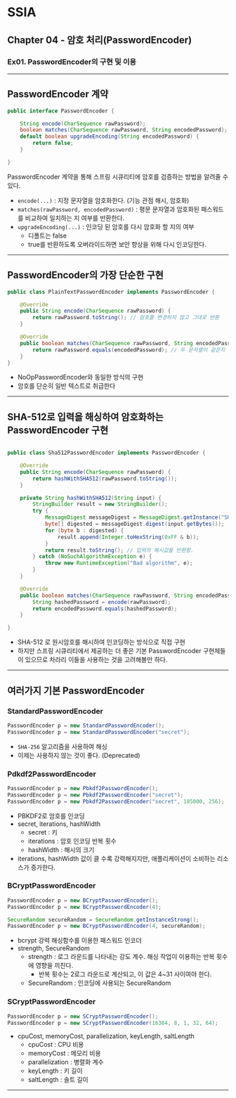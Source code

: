 # SSIA
## Chapter 04 - 암호 처리(PasswordEncoder)
### Ex01. PasswordEncoder의 구현 및 이용

---

## PasswordEncoder 계약
```java
public interface PasswordEncoder {

	String encode(CharSequence rawPassword);
	boolean matches(CharSequence rawPassword, String encodedPassword);
	default boolean upgradeEncoding(String encodedPassword) {
		return false;
	}

}
```
PasswordEncoder 계약을 통해 스프링 시큐리티에 암호를 검증하는 방법을 알려줄 수 있다.
- `encode(...)` : 지정 문자열을 암호화한다. (기능 관점 해시, 암호화)
- `matches(rawPassword, encodedPassword)` : 평문 문자열과 암호화된 패스워드를 비교하여 일치하는 지 여부를 반환한다.
- `upgradeEncoding(...)` : 인코딩 된 암호를 다시 암호화 할 지의 여부
  - 디폴트는 false
  - true를 반환하도록 오버라이드하면 보안 향상을 위해 다시 인코딩한다.

---

## PasswordEncoder의 가장 단순한 구현
```java
public class PlainTextPasswordEncoder implements PasswordEncoder {

    @Override
    public String encode(CharSequence rawPassword) {
        return rawPassword.toString(); // 암호를 변경하지 않고 그대로 반환
    }

    @Override
    public boolean matches(CharSequence rawPassword, String encodedPassword) {
        return rawPassword.equals(encodedPassword); // 두 문자열이 같은지 확인한다.
    }
}
```
- NoOpPasswordEncoder와 동일한 방식의 구현
- 암호를 단순히 일반 텍스트로 취급한다

---

## SHA-512로 입력을 해싱하여 암호화하는 PasswordEncoder 구현
```java

public class Sha512PasswordEncoder implements PasswordEncoder {

    @Override
    public String encode(CharSequence rawPassword) {
        return hashWithSHA512(rawPassword.toString());
    }

    private String hashWithSHA512(String input) {
        StringBuilder result = new StringBuilder();
        try {
            MessageDigest messageDigest = MessageDigest.getInstance("SHA-512");
            byte[] digested = messageDigest.digest(input.getBytes());
            for (byte b : digested) {
                result.append(Integer.toHexString(0xFF & b));
            }
            return result.toString(); // 입력의 해시값을 반환함.
        } catch (NoSuchAlgorithmException e) {
            throw new RuntimeException("Bad algorithm", e);
        }
    }

    @Override
    public boolean matches(CharSequence rawPassword, String encodedPassword) {
        String hashedPassword = encode(rawPassword);
        return encodedPassword.equals(hashedPassword);
    }

}
```
- SHA-512 로 원시암호를 해시하여 인코딩하는 방식으로 직접 구현
- 하지만 스프링 시큐리티에서 제공하는 더 좋은 기본 PasswordEncoder 구현체들이 있으므로 차라리 이들을 사용하는 것을 고려해볼만 하다.

---

## 여러가지 기본 PasswordEncoder
### StandardPasswordEncoder
```java
PasswordEncoder p = new StandardPasswordEncoder();
PasswordEncoder p = new StandardPasswordEncoder("secret");
```
- `SHA-256` 알고리즘을 사용하여 해싱
- 이제는 사용하지 않는 것이 좋다. (Deprecated)

### Pdkdf2PasswordEncoder
```java
PasswordEncoder p = new Pbkdf2PasswordEncoder();
PasswordEncoder p = new Pbkdf2PasswordEncoder("secret");
PasswordEncoder p = new Pbkdf2PasswordEncoder("secret", 185000, 256);
```
- PBKDF2로 암호를 인코딩
- secret, iterations, hashWidth
  - secret : 키
  - iterations : 암호 인코딩 반복 횟수
  - hashWidth : 해시의 크기
- iterations, hashWidth 값이 클 수록 강력해지지만, 애플리케이션이 소비하는 리소스가 증가한다.

### BCryptPasswordEncoder
```java
PasswordEncoder p = new BCryptPasswordEncoder();
PasswordEncoder p = new BCryptPasswordEncoder(4);

SecureRandom secureRandom = SecureRandom.getInstanceStrong();
PasswordEncoder p = new BCryptPasswordEncoder(4, secureRandom);
```
- bcrypt 강력 해싱함수를 이용한 패스워드 인코더
- strength, SecureRandom
  - strength : 로그 라운드를 나타내는 강도 계수. 해싱 작업이 이용하는 반복 횟수에 영향을 끼친다.
    - 반복 횟수는 2로그 라운드로 계산되고, 이 값은 4~31 사이여야 한다.
  - SecureRandom : 인코딩에 사용되는 SecureRandom

### SCryptPasswordEncoder
```java
PasswordEncoder p = new SCryptPasswordEncoder();
PasswordEncoder p = new SCryptPasswordEncoder(16384, 8, 1, 32, 64);
```
- cpuCost, memoryCost, parallelization, keyLength, saltLength
  - cpuCost : CPU 비용
  - memoryCost : 메모리 비용
  - parallelization : 병렬화 계수
  - keyLength : 키 길이
  - saltLength : 솔트 길이

---
